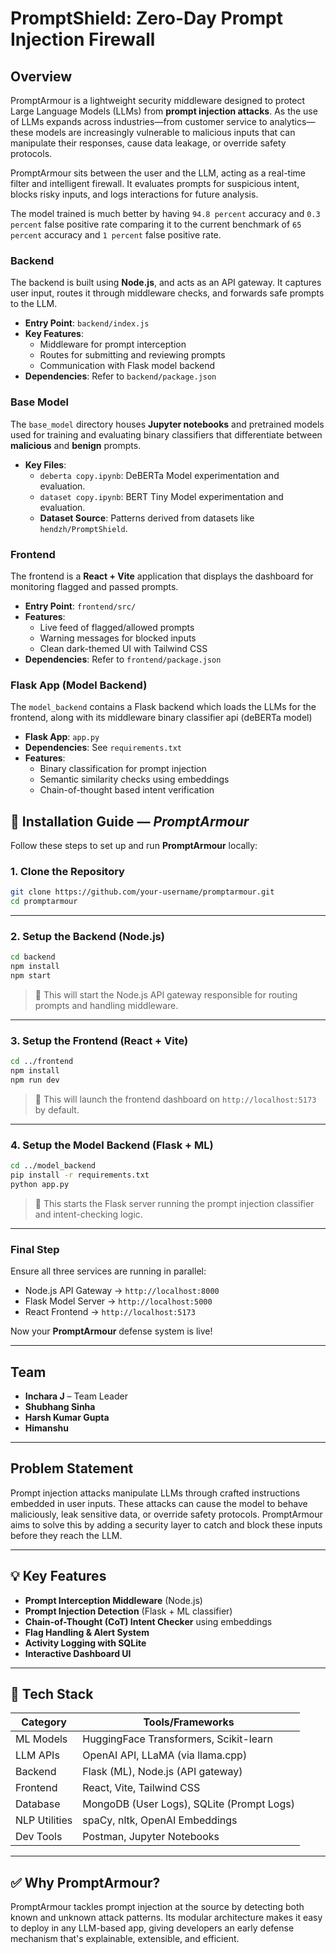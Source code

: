 # PromptShield: Zero-Day Prompt Injection Firewall 

## Overview

PromptArmour is a lightweight security middleware designed to protect Large Language Models (LLMs) from **prompt injection attacks**. As the use of LLMs expands across industries—from customer service to analytics—these models are increasingly vulnerable to malicious inputs that can manipulate their responses, cause data leakage, or override safety protocols.

PromptArmour sits between the user and the LLM, acting as a real-time filter and intelligent firewall. It evaluates prompts for suspicious intent, blocks risky inputs, and logs interactions for future analysis.

The model trained is much better by having `94.8 percent` accuracy and `0.3 percent` false positive rate comparing it to the current benchmark of `65 percent` accuracy and `1 percent` false positive rate.

### Backend

The backend is built using **Node.js**, and acts as an API gateway. It captures user input, routes it through middleware checks, and forwards safe prompts to the LLM.

- **Entry Point**: `backend/index.js`
- **Key Features**:
  - Middleware for prompt interception
  - Routes for submitting and reviewing prompts
  - Communication with Flask model backend
- **Dependencies**: Refer to `backend/package.json`

### Base Model

The `base_model` directory houses **Jupyter notebooks** and pretrained models used for training and evaluating binary classifiers that differentiate between **malicious** and **benign** prompts.

- **Key Files**:
  - `deberta copy.ipynb`: DeBERTa Model experimentation and evaluation.
  - `dataset copy.ipynb`: BERT Tiny Model experimentation and evaluation.
   - **Dataset Source**: Patterns derived from datasets like `hendzh/PromptShield`.


### Frontend

The frontend is a **React + Vite** application that displays the dashboard for monitoring flagged and passed prompts.

- **Entry Point**: `frontend/src/`
- **Features**:
  - Live feed of flagged/allowed prompts
  - Warning messages for blocked inputs
  - Clean dark-themed UI with Tailwind CSS
- **Dependencies**: Refer to `frontend/package.json`

### Flask App (Model Backend)

The `model_backend` contains a Flask backend which loads the LLMs for the frontend, along with its middleware binary classifier api (deBERTa model)

- **Flask App**: `app.py`
- **Dependencies**: See `requirements.txt`
- **Features**:
  - Binary classification for prompt injection
  - Semantic similarity checks using embeddings
  - Chain-of-thought based intent verification


## 🚀 Installation Guide — *PromptArmour*

Follow these steps to set up and run **PromptArmour** locally:

### 1. Clone the Repository

```bash
git clone https://github.com/your-username/promptarmour.git
cd promptarmour
```

---

### 2. Setup the Backend (Node.js)

```bash
cd backend
npm install
npm start
```

> 📌 This will start the Node.js API gateway responsible for routing prompts and handling middleware.

---

### 3. Setup the Frontend (React + Vite)

```bash
cd ../frontend
npm install
npm run dev
```

> 🎨 This will launch the frontend dashboard on `http://localhost:5173` by default.

---

### 4. Setup the Model Backend (Flask + ML)

```bash
cd ../model_backend
pip install -r requirements.txt
python app.py
```

> 🧠 This starts the Flask server running the prompt injection classifier and intent-checking logic.

---

### Final Step

Ensure all three services are running in parallel:

- Node.js API Gateway → `http://localhost:8000`
- Flask Model Server → `http://localhost:5000`
- React Frontend → `http://localhost:5173`

Now your **PromptArmour** defense system is live!

---

## Team

- **Inchara J** – Team Leader  
- **Shubhang Sinha**  
- **Harsh Kumar Gupta**  
- **Himanshu**

---

## Problem Statement

Prompt injection attacks manipulate LLMs through crafted instructions embedded in user inputs. These attacks can cause the model to behave maliciously, leak sensitive data, or override safety protocols. PromptArmour aims to solve this by adding a security layer to catch and block these inputs before they reach the LLM.

---

## 💡 Key Features

- **Prompt Interception Middleware** (Node.js)
- **Prompt Injection Detection** (Flask + ML classifier)
- **Chain-of-Thought (CoT) Intent Checker** using embeddings
- **Flag Handling & Alert System**
- **Activity Logging with SQLite**
- **Interactive Dashboard UI**

---

## 🧱 Tech Stack

| Category        | Tools/Frameworks                          |
|----------------|--------------------------------------------|
| ML Models       | HuggingFace Transformers, Scikit-learn     |
| LLM APIs        | OpenAI API, LLaMA (via llama.cpp)          |
| Backend         | Flask (ML), Node.js (API gateway)          |
| Frontend        | React, Vite, Tailwind CSS                  |
| Database        | MongoDB (User Logs), SQLite (Prompt Logs)  |
| NLP Utilities   | spaCy, nltk, OpenAI Embeddings             |
| Dev Tools       | Postman, Jupyter Notebooks                 |

---

## ✅ Why PromptArmour?

PromptArmour tackles prompt injection at the source by detecting both known and unknown attack patterns. Its modular architecture makes it easy to deploy in any LLM-based app, giving developers an early defense mechanism that's explainable, extensible, and efficient.